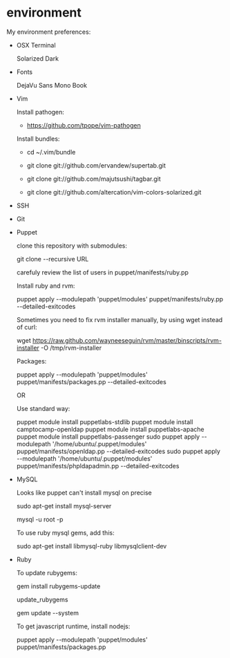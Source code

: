 environment
===========

My environment preferences:

* OSX Terminal

  Solarized Dark

* Fonts

  DejaVu Sans Mono Book

* Vim

  Install pathogen:

    * https://github.com/tpope/vim-pathogen

  Install bundles:

    * cd ~/.vim/bundle

    * git clone git://github.com/ervandew/supertab.git

    * git clone git://github.com/majutsushi/tagbar.git

    * git clone git://github.com/altercation/vim-colors-solarized.git

* SSH

* Git

* Puppet

  clone this repository with submodules:

  git clone --recursive URL

  carefuly review the list of users in puppet/manifests/ruby.pp
  
  Install ruby and rvm:

  puppet apply --modulepath 'puppet/modules' puppet/manifests/ruby.pp --detailed-exitcodes

  Sometimes you need to fix rvm installer manually, by using wget instead of curl:

  wget https://raw.github.com/wayneeseguin/rvm/master/binscripts/rvm-installer -O /tmp/rvm-installer

  Packages:

  puppet apply --modulepath 'puppet/modules' puppet/manifests/packages.pp --detailed-exitcodes


  OR

  Use standard way:


  puppet module install puppetlabs-stdlib
  puppet module install camptocamp-openldap
  puppet module install puppetlabs-apache
  puppet module install puppetlabs-passenger
  sudo puppet apply --modulepath '/home/ubuntu/.puppet/modules' puppet/manifests/openldap.pp --detailed-exitcodes
  sudo puppet apply --modulepath '/home/ubuntu/.puppet/modules' puppet/manifests/phpldapadmin.pp --detailed-exitcodes

* MySQL

  Looks like puppet can't install mysql on precise

  sudo apt-get install mysql-server

  mysql -u root -p 

  To use ruby mysql gems, add this:

  sudo apt-get install libmysql-ruby libmysqlclient-dev

* Ruby

  To update rubygems:

  gem install rubygems-update

  update_rubygems

  gem update --system

  To get javascript runtime, install nodejs:

  puppet apply --modulepath 'puppet/modules' puppet/manifests/packages.pp

